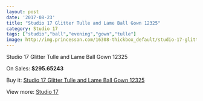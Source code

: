 ```yaml
---
layout: post
date: '2017-08-23'
title: "Studio 17 Glitter Tulle and Lame Ball Gown 12325"
category: Studio 17
tags: ["studio","ball","evening","gown","tulle"]
image: http://img.princessan.com/16308-thickbox_default/studio-17-glitter-tulle-and-lame-ball-gown-12325.jpg
---
```

Studio 17 Glitter Tulle and Lame Ball Gown 12325

On Sales: **$295.65243**
<a href="https://www.princessan.com/en/studio-17/7693-studio-17-glitter-tulle-and-lame-ball-gown-12325.html"><amp-img layout="responsive" width="600" height="600" src="//img.princessan.com/16308-thickbox_default/studio-17-glitter-tulle-and-lame-ball-gown-12325.jpg" alt="Studio 17 Glitter Tulle and Lame Ball Gown 12325 0" /></a>
<a href="https://www.princessan.com/en/studio-17/7693-studio-17-glitter-tulle-and-lame-ball-gown-12325.html"><amp-img layout="responsive" width="600" height="600" src="//img.princessan.com/16309-thickbox_default/studio-17-glitter-tulle-and-lame-ball-gown-12325.jpg" alt="Studio 17 Glitter Tulle and Lame Ball Gown 12325 1" /></a>

Buy it: [Studio 17 Glitter Tulle and Lame Ball Gown 12325](https://www.princessan.com/en/studio-17/7693-studio-17-glitter-tulle-and-lame-ball-gown-12325.html "Studio 17 Glitter Tulle and Lame Ball Gown 12325")

View more: [Studio 17](https://www.princessan.com/en/62-studio-17 "Studio 17")